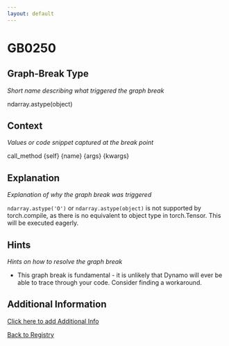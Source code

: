 ```yaml
---
layout: default
---
```

# GB0250

## Graph-Break Type
*Short name describing what triggered the graph break*

ndarray.astype(object)

## Context
*Values or code snippet captured at the break point*

call_method {self} {name} {args} {kwargs}

## Explanation
*Explanation of why the graph break was triggered*

`ndarray.astype('O')` or `ndarray.astype(object)` is not supported by torch.compile, as there is no equivalent to object type in torch.Tensor. This will be executed eagerly.

## Hints
*Hints on how to resolve the graph break*

- This graph break is fundamental - it is unlikely that Dynamo will ever be able to trace through your code. Consider finding a workaround.


## Additional Information

<!-- ADDITIONAL INFORMATION START - Add custom information below this line -->

<!-- ADDITIONAL INFORMATION END -->


[Click here to add Additional Info](https://github.com/pytorch-labs/compile-graph-break-site/edit/main/docs/gb/gb0250.md)

[Back to Registry](../index.html)
